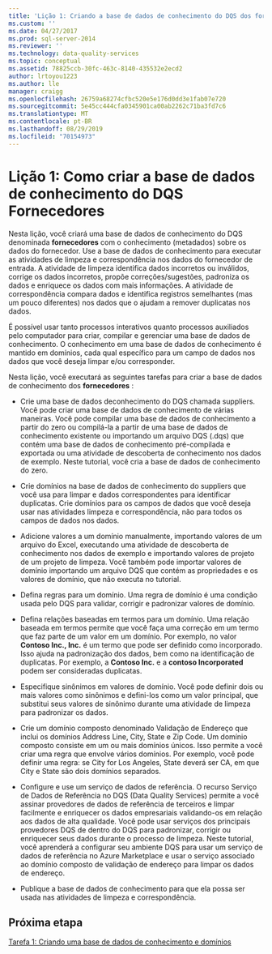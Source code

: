 ```yaml
---
title: 'Lição 1: Criando a base de dados de conhecimento do DQS dos fornecedores | Microsoft Docs'
ms.custom: ''
ms.date: 04/27/2017
ms.prod: sql-server-2014
ms.reviewer: ''
ms.technology: data-quality-services
ms.topic: conceptual
ms.assetid: 78825ccb-30fc-463c-8140-435532e2ecd2
author: lrtoyou1223
ms.author: lle
manager: craigg
ms.openlocfilehash: 26759a68274cfbc520e5e176d0dd3e1fab07e720
ms.sourcegitcommit: 5e45cc444cfa0345901ca00ab2262c71ba3fd7c6
ms.translationtype: MT
ms.contentlocale: pt-BR
ms.lasthandoff: 08/29/2019
ms.locfileid: "70154973"
---
```

# <a name="lesson-1-creating-the-suppliers-dqs-knowledge-base"></a>Lição 1: Como criar a base de dados de conhecimento do DQS Fornecedores
  Nesta lição, você criará uma base de dados de conhecimento do DQS denominada **fornecedores** com o conhecimento (metadados) sobre os dados do fornecedor. Use a base de dados de conhecimento para executar as atividades de limpeza e correspondência nos dados do fornecedor de entrada. A atividade de limpeza identifica dados incorretos ou inválidos, corrige os dados incorretos, propõe correções/sugestões, padroniza os dados e enriquece os dados com mais informações. A atividade de correspondência compara dados e identifica registros semelhantes (mas um pouco diferentes) nos dados que o ajudam a remover duplicatas nos dados.  
  
 É possível usar tanto processos interativos quanto processos auxiliados pelo computador para criar, compilar e gerenciar uma base de dados de conhecimento. O conhecimento em uma base de dados de conhecimento é mantido em domínios, cada qual específico para um campo de dados nos dados que você deseja limpar e/ou corresponder.  
  
 Nesta lição, você executará as seguintes tarefas para criar a base de dados de conhecimento dos **fornecedores** :  
  
-   Crie uma base de dados deconhecimento do DQS chamada suppliers. Você pode criar uma base de dados de conhecimento de várias maneiras. Você pode compilar uma base de dados de conhecimento a partir do zero ou compilá-la a partir de uma base de dados de conhecimento existente ou importando um arquivo DQS (.dqs) que contém uma base de dados de conhecimento pré-compilada e exportada ou uma atividade de descoberta de conhecimento nos dados de exemplo. Neste tutorial, você cria a base de dados de conhecimento do zero.  
  
-   Crie domínios na base de dados de conhecimento do suppliers que você usa para limpar e dados correspondentes para identificar duplicatas. Crie domínios para os campos de dados que você deseja usar nas atividades limpeza e correspondência, não para todos os campos de dados nos dados.  
  
-   Adicione valores a um domínio manualmente, importando valores de um arquivo do Excel, executando uma atividade de descoberta de conhecimento nos dados de exemplo e importando valores de projeto de um projeto de limpeza. Você também pode importar valores de domínio importando um arquivo DQS que contém as propriedades e os valores de domínio, que não executa no tutorial.  
  
-   Defina regras para um domínio. Uma regra de domínio é uma condição usada pelo DQS para validar, corrigir e padronizar valores de domínio.  
  
-   Defina relações baseadas em termos para um domínio. Uma relação baseada em termos permite que você faça uma correção em um termo que faz parte de um valor em um domínio. Por exemplo, no valor **Contoso Inc., Inc.** é um termo que pode ser definido como incorporado. Isso ajuda na padronização dos dados, bem como na identificação de duplicatas. Por exemplo, a **Contoso Inc.** e a **contoso Incorporated** podem ser consideradas duplicatas.  
  
-   Especifique sinônimos em valores de domínio. Você pode definir dois ou mais valores como sinônimos e defini-los como um valor principal, que substitui seus valores de sinônimo durante uma atividade de limpeza para padronizar os dados.  
  
-   Crie um domínio composto denominado Validação de Endereço que inclui os domínios Address Line, City, State e Zip Code. Um domínio composto consiste em um ou mais domínios únicos. Isso permite a você criar uma regra que envolve vários domínios. Por exemplo, você pode definir uma regra: se City for Los Angeles, State deverá ser CA, em que City e State são dois domínios separados.  
  
-   Configure e use um serviço de dados de referência. O recurso Serviço de Dados de Referência no DQS (Data Quality Services) permite a você assinar provedores de dados de referência de terceiros e limpar facilmente e enriquecer os dados empresariais validando-os em relação aos dados de alta qualidade. Você pode usar serviços dos principais provedores DQS de dentro do DQS para padronizar, corrigir ou enriquecer seus dados durante o processo de limpeza. Neste tutorial, você aprenderá a configurar seu ambiente DQS para usar um serviço de dados de referência no Azure Marketplace e usar o serviço associado ao domínio composto de validação de endereço para limpar os dados de endereço.  
  
-   Publique a base de dados de conhecimento para que ela possa ser usada nas atividades de limpeza e correspondência.  
  
## <a name="next-step"></a>Próxima etapa  
 [Tarefa 1: Criando uma base de dados de conhecimento e domínios](../../2014/tutorials/task-1-creating-a-knowledge-base-and-domains.md)  
  
  

